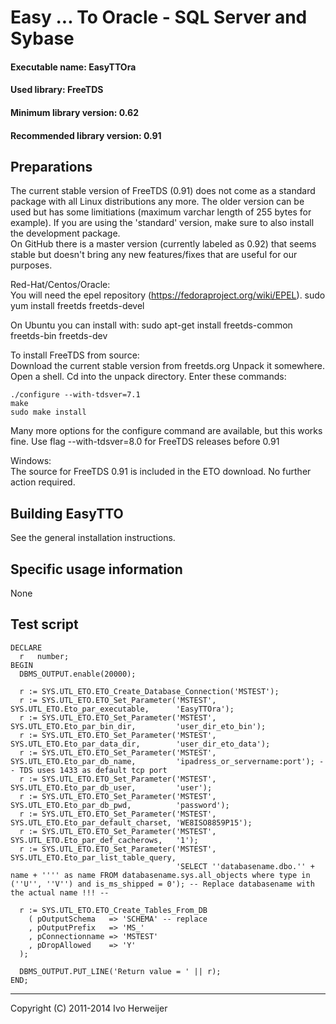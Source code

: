 Easy ... To Oracle - SQL Server and Sybase==========================================#### Executable name:             EasyTTOra#### Used library:                FreeTDS#### Minimum library version:     0.62#### Recommended library version: 0.91Preparations------------The current stable version of FreeTDS (0.91) does not come as a standard package with allLinux distributions any more. The older version can be used but has some limitiations(maximum varchar length of 255 bytes for example). If you are using the 'standard' version,make sure to also install the development package.  On GitHub there is a master version (currently labeled as 0.92) that seems stable butdoesn't bring any new features/fixes that are useful for our purposes.Red-Hat/Centos/Oracle:  You will need the epel repository (https://fedoraproject.org/wiki/EPEL).	sudo yum install freetds freetds-devel	On Ubuntu you can install with:	sudo apt-get install freetds-common freetds-bin freetds-devTo install FreeTDS from source:  Download the current stable version from freetds.org Unpack it somewhere. Open a shell.Cd into the unpack directory.Enter these commands:	./configure --with-tdsver=7.1	make	sudo make installMany more options for the configure command are available, but this works fine.Use flag --with-tdsver=8.0 for FreeTDS releases before 0.91Windows:  The source for FreeTDS 0.91 is included in the ETO download. No further action required.Building EasyTTO----------------See the general installation instructions.Specific usage information--------------------------NoneTest script-----------	DECLARE	  r   number;	BEGIN	  DBMS_OUTPUT.enable(20000);	  r := SYS.UTL_ETO.ETO_Create_Database_Connection('MSTEST');	  r := SYS.UTL_ETO.ETO_Set_Parameter('MSTEST', SYS.UTL_ETO.Eto_par_executable,      'EasyTTOra');	  r := SYS.UTL_ETO.ETO_Set_Parameter('MSTEST', SYS.UTL_ETO.Eto_par_bin_dir,         'user_dir_eto_bin');	  r := SYS.UTL_ETO.ETO_Set_Parameter('MSTEST', SYS.UTL_ETO.Eto_par_data_dir,        'user_dir_eto_data');	  r := SYS.UTL_ETO.ETO_Set_Parameter('MSTEST', SYS.UTL_ETO.Eto_par_db_name,         'ipadress_or_servername:port'); -- TDS uses 1433 as default tcp port	  r := SYS.UTL_ETO.ETO_Set_Parameter('MSTEST', SYS.UTL_ETO.Eto_par_db_user,         'user');	  r := SYS.UTL_ETO.ETO_Set_Parameter('MSTEST', SYS.UTL_ETO.Eto_par_db_pwd,          'password');	  r := SYS.UTL_ETO.ETO_Set_Parameter('MSTEST', SYS.UTL_ETO.Eto_par_default_charset, 'WE8ISO8859P15');	  r := SYS.UTL_ETO.ETO_Set_Parameter('MSTEST', SYS.UTL_ETO.Eto_par_def_cacherows,   '1');	  r := SYS.UTL_ETO.ETO_Set_Parameter('MSTEST', SYS.UTL_ETO.Eto_par_list_table_query,										 'SELECT ''databasename.dbo.'' + name + '''' as name FROM databasename.sys.all_objects where type in (''U'', ''V'') and is_ms_shipped = 0'); -- Replace databasename with the actual name !!! --	  r := SYS.UTL_ETO.ETO_Create_Tables_From_DB		( pOutputSchema   => 'SCHEMA' -- replace		, pOutputPrefix   => 'MS_'		, pConnectionname => 'MSTEST'		, pDropAllowed    => 'Y'	  );	  DBMS_OUTPUT.PUT_LINE('Return value = ' || r);	END;-------------------------------------Copyright (C) 2011-2014 Ivo Herweijer